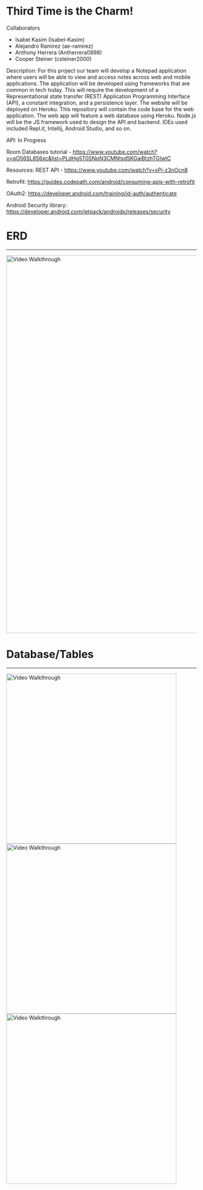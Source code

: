# Third Time is the Charm!

Collaborators

* Isabel Kasim (Isabel-Kasim)
* Alejandro Ramirez (ae-ramirez)
* Anthony Herrera (Antherrera0898)
* Cooper Steiner (csteiner2000)

Description: For this project our team will develop a Notepad application where users will be able to view and access notes across web and mobile applications. The application will be developed using frameworks that are common in tech today. This will require the development of a Representational state transfer (REST) Application Programming Interface (API), a constant integration, and a persistence layer. The website will be deployed on Heroku. This repository will contain the code base for the web application. The web app will feature a web database using Heroku. Node.js will be the JS framework used to design the API and backend. IDEs used included Repl.it, Intellij, Android Studio, and so on.

API: In Progress

Room Databases tutorial - https://www.youtube.com/watch?v=qO56SL856xc&list=PLdHg5T0SNpN3CMNtsd5KGaiBtzhTGIwtC

Resources: REST API - https://www.youtube.com/watch?v=xPi-z3nOcn8

Retrofit: https://guides.codepath.com/android/consuming-apis-with-retrofit

OAuth2: https://developer.android.com/training/id-auth/authenticate

Android Security library: https://developer.android.com/jetpack/androidx/releases/security

# ERD
<hr>
<img src='https://i.imgur.com/QNCHC9a.jpg' title='Video Walkthrough' width='1000' alt ='Video Walkthrough' />

# Database/Tables
<hr>
<img src='https://i.imgur.com/CbYGWBp.png' title='Video Walkthrough' width='450' alt ='Video Walkthrough' />
<img src='https://i.imgur.com/1tdrW4G.png' title='Video Walkthrough' width='450' alt ='Video Walkthrough' />
<img src='https://i.imgur.com/tnZDuAq.png' title='Video Walkthrough' width='450' alt ='Video Walkthrough' />
